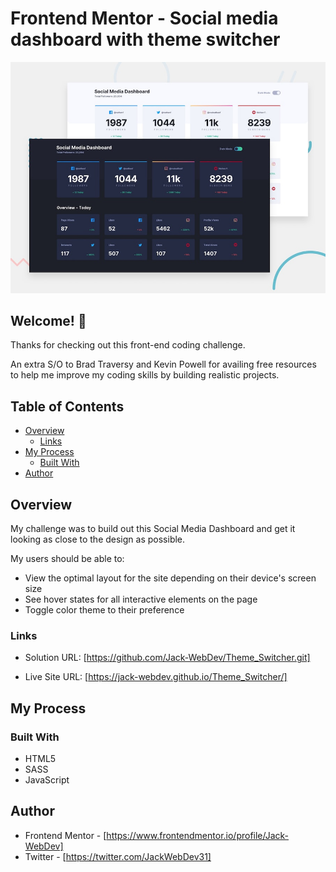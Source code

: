 # Frontend Mentor - Social media dashboard with theme switcher

![Design preview for the Advice generator app coding challenge](design/desktop-preview.jpg)

## Welcome! 👋

Thanks for checking out this front-end coding challenge.

An extra S/O to Brad Traversy and Kevin Powell for availing free resources to help me improve my coding skills by building realistic projects.

## Table of Contents

- [Overview](#overview)
  - [Links](#links)
- [My Process](#my-process)
  - [Built With](#built-with)
- [Author](#author)

## Overview

My challenge was to build out this Social Media Dashboard and get it looking as close to the design as possible.

My users should be able to:

- View the optimal layout for the site depending on their device's screen size
- See hover states for all interactive elements on the page
- Toggle color theme to their preference

### Links

- Solution URL: [https://github.com/Jack-WebDev/Theme_Switcher.git]

- Live Site URL: [https://jack-webdev.github.io/Theme_Switcher/]

## My Process

### Built With

- HTML5
- SASS
- JavaScript

## Author

- Frontend Mentor - [https://www.frontendmentor.io/profile/Jack-WebDev]
- Twitter - [https://twitter.com/JackWebDev31]
